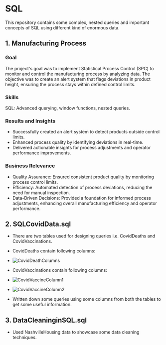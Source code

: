 # SQL
This repository contains some complex, nested queries and important concepts of SQL using different kind of enormous data.

## 1. Manufacturing Process

### Goal
The project's goal was to implement Statistical Process Control (SPC) to monitor and control the manufacturing process by analyzing data. The objective was to create an alert system that flags deviations in product height, ensuring the process stays within defined control limits.

### Skills
SQL: Advanced querying, window functions, nested queries.

### Results and Insights
* Successfully created an alert system to detect products outside control limits.
* Enhanced process quality by identifying deviations in real-time.
* Delivered actionable insights for process adjustments and operator performance improvements.

### Business Relevance
* Quality Assurance: Ensured consistent product quality by monitoring process control limits.
* Efficiency: Automated detection of process deviations, reducing the need for manual inspection.
* Data-Driven Decisions: Provided a foundation for informed process adjustments, enhancing overall manufacturing efficiency and operator performance.

## 2. SQLCovidData.sql
- There are two tables used for designing queries i.e. CovidDeaths and CovidVaccinations.

- CovidDeaths contain following columns: 

- ![CovidDeathColumns](https://user-images.githubusercontent.com/71366844/147891334-769437df-ca65-455f-82cd-8b0297fdbac4.png)

- CovidVaccinations contain following columns:

- ![CovidVaccineColumn1](https://user-images.githubusercontent.com/71366844/147891393-17fed46c-0bb3-406a-9ddb-1923e09e2260.png)

-   ![CovidVaccineColumn2](https://user-images.githubusercontent.com/71366844/147891396-ee6ef614-4ebc-4d3d-b45a-d80522db4232.png)

- Written down some queries using some columns from both the tables to get some useful information.


## 3. DataCleaninginSQL.sql
- Used NashvilleHousing data to showcase some data cleaning techniques. 
